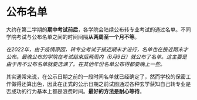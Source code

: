 # 公布名单

大约在第二学期的**期中考试前后**，各学院会陆续公布转专业考试的通过名单。不同学院考试与公布名单之间的时间间隔**从两周至一个月不等**。

*在2022年，由于疫情原因，转专业考试于接近期末才进行，名单也在接近期末才公布。最晚公布的学院在考试结束后两周内（6月9日）就公布了名单。这主要是由于再不公布名单就要选课了。在其他年份名单公布得都要晚上一些。*

其实通常来说，在公示日期之前的一段时间名单就已经确定了，然而学校的保密工作做得还算出色，因此在正式的公示日期之前试图通过各种玄学获知自己转专业是否成功的行为基本上都是浪费时间。**最好的方法是耐心等待**。